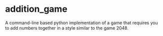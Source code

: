 # addition_game
A command-line based python implementation of a game that requires you to add numbers together in a style similar to the game 2048.
